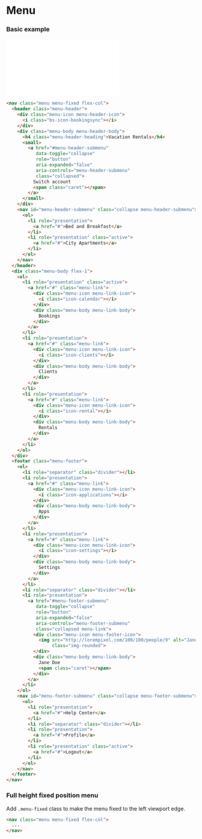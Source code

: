 # Menu

<div class="example">
  <div class="sheet-header">
    <h3 id="menu-example">Basic example</h3>
  </div>
  <div class="bs-example bs-sheet" data-example-id="menu-example">
    <div class="bs-example-iframe-container-desktop">
      <iframe class="bs-example-iframe" src="/embed/menu/index.html"
              frameborder="0"></iframe>
    </div>
  </div>
</div>

~~~ html
<nav class="menu menu-fixed flex-col">
  <header class="menu-header">
    <div class="menu-icon menu-header-icon">
      <i class="bs-icon-bookingsync"></i>
    </div>
    <div class="menu-body menu-header-body">
      <h4 class="menu-header-heading">Vacation Rentals</h4>
      <small>
        <a href="#menu-header-submenu"
           data-toggle="collapse"
           role="button"
           aria-expanded="false"
           aria-controls="menu-header-submenu"
           class="collapsed">
          Switch account
          <span class="caret"></span>
        </a>
      </small>
    </div>
    <nav id="menu-header-submenu" class="collapse menu-header-submenu">
      <ol>
        <li role="presentation">
          <a href="#">Bed and Breakfast</a>
        </li>
        <li role="presentation" class="active">
          <a href="#">City Apartments</a>
        </li>
      </ol>
    </nav>
  </header>
  <div class="menu-body flex-1">
    <ol>
      <li role="presentation" class="active">
        <a href="#" class="menu-link">
          <div class="menu-icon menu-link-icon">
            <i class="icon-calendar"></i>
          </div>
          <div class="menu-body menu-link-body">
            Bookings
          </div>
        </a>
      </li>
      <li role="presentation">
        <a href="#" class="menu-link">
          <div class="menu-icon menu-link-icon">
            <i class="icon-clients"></i>
          </div>
          <div class="menu-body menu-link-body">
            Clients
          </div>
        </a>
      </li>
      <li role="presentation">
        <a href="#" class="menu-link">
          <div class="menu-icon menu-link-icon">
            <i class="icon-rental"></i>
          </div>
          <div class="menu-body menu-link-body">
            Rentals
          </div>
        </a>
      </li>
    </ol>
  </div>
  <footer class="menu-footer">
    <ol>
      <li role="separator" class="divider"></li>
      <li role="presentation">
        <a href="#" class="menu-link">
          <div class="menu-icon menu-link-icon">
            <i class="icon-applications"></i>
          </div>
          <div class="menu-body menu-link-body">
            Apps
          </div>
        </a>
      </li>
      <li role="presentation">
        <a href="#" class="menu-link">
          <div class="menu-icon menu-link-icon">
            <i class="icon-settings"></i>
          </div>
          <div class="menu-body menu-link-body">
            Settings
          </div>
        </a>
      </li>
      <li role="separator" class="divider"></li>
      <li role="presentation">
        <a href="#menu-footer-submenu"
           data-toggle="collapse"
           role="button"
           aria-expanded="false"
           aria-controls="menu-footer-submenu"
           class="collapsed menu-link">
          <div class="menu-icon menu-footer-icon">
            <img src="http://lorempixel.com/100/100/people/9" alt="Jane Doe"
                 class="img-rounded">
          </div>
          <div class="menu-body menu-link-body">
            Jane Doe
            <span class="caret"></span>
          </div>
        </a>
      </li>
    </ol>
    <nav id="menu-footer-submenu" class="collapse menu-footer-submenu">
      <ol>
        <li role="presentation">
          <a href="#">Help Center</a>
        </li>
        <li role="separator" class="divider"></li>
        <li role="presentation">
          <a href="#">Profile</a>
        </li>
        <li role="presentation" class="active">
          <a href="#">Logout</a>
        </li>
      </ol>
    </nav>
  </footer>
</nav>

~~~

<div class="example">
  <div class="sheet-header">
    <h3 id="menu-example">Full height fixed position menu</h3>
  </div>
  <div class="bs-example bs-sheet" data-example-id="menu-example">
    <p>Add <code>.menu-fixed</code> class to make the menu fixed to the left viewport edge.</p>
  </div>
</div>

~~~ html
<nav class="menu menu-fixed flex-col">
  ...
</nav>
~~~

